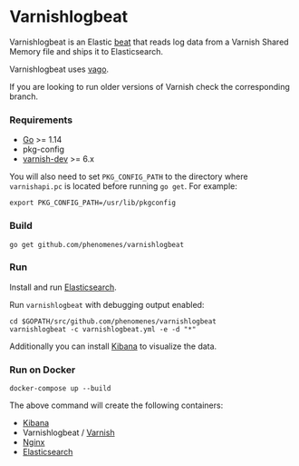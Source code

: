# Varnishlogbeat

Varnishlogbeat is an Elastic [beat](https://www.elastic.co/products/beats)
that reads log data from a Varnish Shared Memory file and ships it
to Elasticsearch.

Varnishlogbeat uses [vago](https://github.com/phenomenes/vago).

If you are looking to run older versions of Varnish check the corresponding
branch.

### Requirements

* [Go](https://golang.org/dl/) >= 1.14
* pkg-config
* [varnish-dev](http://www.varnish-cache.org/releases/) >= 6.x

You will also need to set `PKG_CONFIG_PATH` to the directory where
`varnishapi.pc` is located before running `go get`. For example:

```
export PKG_CONFIG_PATH=/usr/lib/pkgconfig
```

### Build

```
go get github.com/phenomenes/varnishlogbeat
```

### Run

Install and run [Elasticsearch](https://github.com/elastic/elasticsearch).

Run `varnishlogbeat` with debugging output enabled:

```
cd $GOPATH/src/github.com/phenomenes/varnishlogbeat
varnishlogbeat -c varnishlogbeat.yml -e -d "*"
```

Additionally you can install [Kibana](https://github.com/elastic/kibana) to
visualize the data.

### Run on Docker

```
docker-compose up --build
```

The above command will create the following containers:

- [Kibana](http://127.0.0.1:5601/status#?_g=())
- Varnishlogbeat / [Varnish](http://127.0.0.1:8080/status)
- [Nginx](http://127.0.0.1/)
- [Elasticsearch](http://127.0.0.1:9200/)
